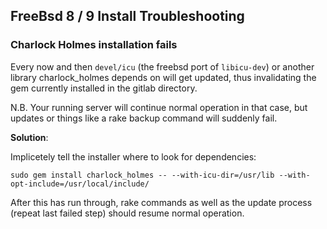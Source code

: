 
## FreeBsd 8 / 9 Install Troubleshooting


### Charlock Holmes installation fails

Every now and then `devel/icu` (the freebsd port of `libicu-dev`) or another library charlock_holmes depends on will get updated, thus invalidating the gem currently 
installed in the gitlab directory. 

N.B. Your running server will continue normal operation in that case, but updates or things like a rake backup command will suddenly fail.

__Solution__:

Implicetely tell the installer where to look for dependencies:

```
sudo gem install charlock_holmes -- --with-icu-dir=/usr/lib --with-opt-include=/usr/local/include/
```

After this has run through, rake commands as well as the update process (repeat last failed step) should resume normal operation.




